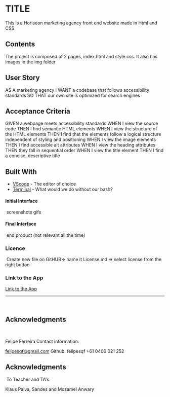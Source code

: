 # TITLE
This is a Horiseon marketing agency front end website made in Html and CSS.
​
## Contents
The project is composed of 2 pages, index.html and style.css. It also has images in the img folder

## User Story
AS A marketing agency
I WANT a codebase that follows accessibility standards
SO THAT our own site is optimized for search engines
​
## Acceptance Criteria
GIVEN a webpage meets accessibility standards
WHEN I view the source code
THEN I find semantic HTML elements
WHEN I view the structure of the HTML elements
THEN I find that the elements follow a logical structure independent of styling and positioning
WHEN I view the image elements
THEN I find accessible alt attributes
WHEN I view the heading attributes
THEN they fall in sequential order
WHEN I view the title element
THEN I find a concise, descriptive title


## Built With
* [VScode](https://code.visualstudio.com/) - The editor of choice
* [Terminal](https://gitforwindows.org/) - What would we do without our bash?
​
#### Initial interface

​
screenshots
gifs
​
#### Final Interface
​
end product (not relevant all the time)
​
​
### Licence
​
Create new file on GitHUB=> name it License.md => select license from the right button
​
### Link to the App
<a href="https://felipesqf.github.io/home-work-1/  ">Link to the App</a><hr>

​
## Acknowledgments

​<p>
Felipe Ferreira 
Contact information:

felipesqf@gmail.com
Github: felipesqf
+61 0406 021 252
​​<p> 

## Acknowledgments
​
To Teacher and TA's:

Klaus Paiva, Sandes and Mozamel Anwary
